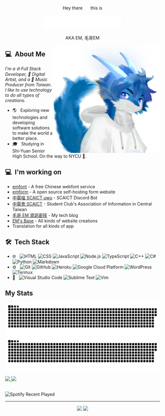 <!-- @format -->

<div align=center>
Hey there <img src=hi.svg width=18px height=18px
alt=👋 > this is  

<a src=http://elvismao.com><img src=name.svg width=250px
alt=👋></a>

AKA EM, 毛哥EM
</div>
<img src="https://raw.githubusercontent.com/Edit-Mr/Edit-Mr/main/avatar.PNG" align="right" width="350px" style=max-width:50vw;>

## 💻 &nbsp;About Me

_I'm a 🌐 Full Stack Developer, 🎨 Digital Artist, and a 🎵 Music Producer from Taiwan. I like to use technology to do all types of creations._

-   🌎 &nbsp; Exploring new technologies and developing software solutions to make the world a better place.
-   🎓 &nbsp; Studying in Shi-Yuan Senior High School. On the way to NYCU 🦊.

## 💻 &nbsp;I'm working on

-   [emfont](https://github.com/emfont/emfont) - A free Chinese webfont service
-   [emform](https://github.com/Edit-Mr/emform) - A open source self-hosting form website
-   [中電喵 SCAICT uwu](https://github.com/SCAICT/SCAICT-uwu) - SCAICT Discord Bot
-   [中電會 SCAICT](https://github.com/SCAICT) - Student Club's Association of Information in Central Taiwan
-   [毛哥 EM 資訊密技](http://em-tec.github.io/) - My tech blog
-   [EM's Base](https://edit-mr.github.io/) - All kinds of website creations
-   Translation for all kinds of app

## 🛠 &nbsp;Tech Stack

-   🌐 &nbsp;
    ![HTML](https://img.shields.io/badge/-HTML-333333?style=flat&logo=HTML5)
    ![CSS](https://img.shields.io/badge/-CSS-333333?style=flat&logo=CSS3&logoColor=1572B6)
    ![JavaScript](https://img.shields.io/badge/-JavaScript-333333?style=flat&logo=javascript)
    ![Node.js](https://img.shields.io/badge/-Node.js-333333?style=flat&logo=node.js)
    ![TypeScript](https://img.shields.io/badge/-TypeScript-333333?style=flat&logo=typescript)
    ![C++](https://img.shields.io/badge/-C++-333333?style=flat&logo=C)
    ![C#](https://img.shields.io/badge/-C%23-333333?style=flat&logo=c#)
    ![Python](https://img.shields.io/badge/-Python-333333?style=flat&logo=python)
    ![Markdown](https://img.shields.io/badge/-Markdown-333333?style=flat&logo=markdown)
-   ⚙️ &nbsp;
    ![Git](https://img.shields.io/badge/-Git-333333?style=flat&logo=git)
    ![GitHub](https://img.shields.io/badge/-GitHub-333333?style=flat&logo=github)
    ![Heroku](https://img.shields.io/badge/-Heroku-333333?style=flat&logo=heroku)
    ![Google Cloud Platform](https://img.shields.io/badge/-Google_Cloud_Platform-333333?style=flat&logo=google-cloud)
    ![WordPress](https://img.shields.io/badge/-WordPress-333333?style=flat&logo=wordpress)
    ![Termux](https://img.shields.io/badge/-Termux-333333?style=flat&logo=termux)
-   🔧 &nbsp;
    ![Visual Studio Code](https://img.shields.io/badge/-Visual%20Studio%20Code-333333?style=flat&logo=visual-studio-code&logoColor=007ACC)
    ![Sublime Text](https://img.shields.io/badge/-Sublime%20Text-333333?style=flat&logo=sublime-text)
    ![Vim](https://img.shields.io/badge/-Vim-333333?style=flat&logo=vim)

## My Stats

<p>
  
![GitHub Snake Light](https://raw.githubusercontent.com/Edit-Mr/Edit-Mr/output/github-contribution-grid-snake.svg#gh-light-mode-only)
![GitHub Snake dark](https://raw.githubusercontent.com/Edit-Mr/Edit-Mr/output/github-contribution-grid-snake-dark.svg#gh-dark-mode-only)
  
<a href="https://github.com/Edit-Mr">
  <img height="180em" src="https://github-readme-stats.vercel.app/api?username=Edit-Mr&show_icons=true&theme=radical" />
  <img height="180em" src="https://github-readme-stats-eight-theta.vercel.app/api/top-langs/?username=Edit-Mr&theme=radical&layout=compact&exclude_lang=java+r" />
</a>
<br><br>

![Spotify Recent Played](https://spotify-recently-played-readme.vercel.app/api?user=316utiv7pxnxemadfs54tszefzwm&unique=true)

</p>
  
*****
  
<p align="center">
<a href="mailto:info@elvismao.com"><img src="https://img.shields.io/badge/-info@elvismao.com-D14836?style=flat-square&logo=Gmail&logoColor=white"/></a>
<img src="https://komarev.com/ghpvc/?username=edit-mr&style=flat-square"/>
</p>
